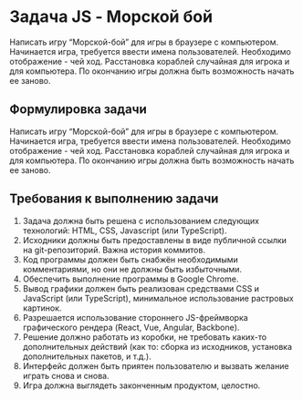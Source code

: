 # Задача JS - Морской бой

Написать игру “Морской-бой” для игры в браузере с компьютером.
Начинается игра, требуется ввести имена пользователей. Необходимо отображение - чей ход.
Расстановка кораблей случайная для игрока и для компьютера. По окончанию игры должна быть
возможность начать ее заново.

## Формулировка задачи

Написать игру “Морской-бой” для игры в браузере с компьютером.
Начинается игра, требуется ввести имена пользователей. Необходимо отображение - чей ход.
Расстановка кораблей случайная для игрока и для компьютера. По окончанию игры должна быть
возможность начать ее заново.

## Требования к выполнению задачи

1. Задача должна быть решена с использованием следующих технологий: HTML, CSS, Javascript
(или TypeScript).
2. Исходники должны быть предоставлены в виде публичной ссылки на git-репозиторий.
Важна история коммитов.
3. Код программы должен быть снабжён необходимыми комментариями, но они не должны
быть избыточными.
4. Обеспечить выполнение программы в Google Chrome.
5. Вывод графики должен быть реализован средствами CSS и JavaScript (или TypeScript),
минимальное использование растровых картинок.
6. Разрешается использование стороннего JS-фреймворка графического рендера (React, Vue,
Angular, Backbone).
7. Решение должно работать из коробки, не требовать каких-то дополнительных действий (как
то: сборка из исходников, установка дополнительных пакетов, и т.д.).
8. Интерфейс должен быть приятен пользователю и вызвать желание играть снова и снова.
9. Игра должна выглядеть законченным продуктом, целостно.
